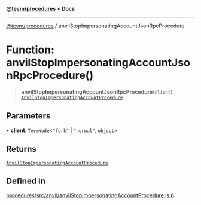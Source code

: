 [**@tevm/procedures**](../README.md) • **Docs**

***

[@tevm/procedures](../globals.md) / anvilStopImpersonatingAccountJsonRpcProcedure

# Function: anvilStopImpersonatingAccountJsonRpcProcedure()

> **anvilStopImpersonatingAccountJsonRpcProcedure**(`client`): [`AnvilStopImpersonatingAccountProcedure`](../type-aliases/AnvilStopImpersonatingAccountProcedure.md)

## Parameters

• **client**: `TevmNode`\<`"fork"` \| `"normal"`, `object`\>

## Returns

[`AnvilStopImpersonatingAccountProcedure`](../type-aliases/AnvilStopImpersonatingAccountProcedure.md)

## Defined in

[procedures/src/anvil/anvilStopImpersonatingAccountProcedure.js:6](https://github.com/evmts/tevm-monorepo/blob/main/packages/procedures/src/anvil/anvilStopImpersonatingAccountProcedure.js#L6)
